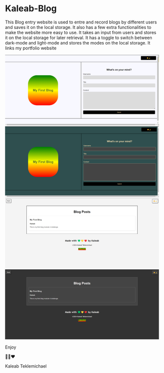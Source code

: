 # Kaleab-Blog
This Blog entry website is used to entre and record blogs by different users and saves it on the local storage.
It also has a few extra functionalities to make the website more easy to use.
It takes an input from users and stores it on the local storage for later retrieval.
It has a toggle to switch between dark-mode and light-mode and stores the modes on the local storage.
It links my portfolio website

![light mode of the Blog landing page](./images/lightmode_lp.png)
![dark mode of the Blog landing page](./images/darkmode_lp.png)
![light mode of the blog post page](./images/lightmode_bp.png)
![dark mode of the blog post page](./images/darkmode_bp.png)

Enjoy

💚💛❤️

Kaleab Teklemichael
